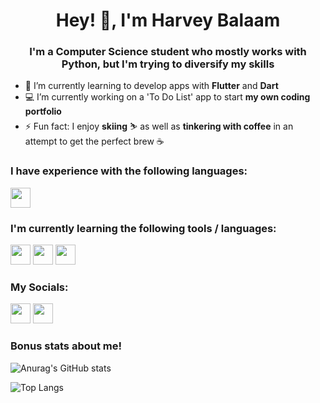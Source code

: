 <h1 align="center"> Hey! 👋, I'm Harvey Balaam</h1>

<h3 align="center">I'm a Computer Science student who mostly works with Python, but I'm trying to diversify my skills</h3>

- 🌱 I’m currently learning to develop apps with **Flutter** and **Dart**
- 💻 I’m currently working on a 'To Do List' app to start **my own coding portfolio**
- ⚡ Fun fact: I enjoy **skiing** ⛷️ as well as **tinkering with coffee** in an attempt to get the perfect brew ☕

<h3>I have experience with the following languages:</h3>

<img src="https://upload.wikimedia.org/wikipedia/commons/thumb/c/c3/Python-logo-notext.svg/768px-Python-logo-notext.svg.png" width="32" height="32"/> 

<h3>I'm currently learning the following tools / languages:</h3>

<img src="https://cdn.worldvectorlogo.com/logos/flutter-logo.svg" width="32" height="32"/> <img src="https://open-vsx.org/api/Dart-Code/dart-code/3.22.0/file/dart.png" width="32" height="32"/> <img src="https://user-images.githubusercontent.com/64809348/119715634-201d6c80-be5c-11eb-9d25-db5341a3d8b9.png" width="32" height="32"/>

<h3>My Socials:</h3>

<a href="https://twitter.com/HarvBalaam"><img src="https://cdn4.iconfinder.com/data/icons/social-media-icons-the-circle-set/48/twitter_circle-512.png" width="32" height="32"/></a> <a href="https://www.linkedin.com/in/harvey-balaam/"><img src="https://cdn4.iconfinder.com/data/icons/social-messaging-ui-color-shapes-2-free/128/social-linkedin-circle-512.png" width="32" height="32"/></a>

<h3>Bonus stats about me!</h3>

![Anurag's GitHub stats](https://github-readme-stats.vercel.app/api?username=harv-bala&show_icons=true&theme=onedark)

![Top Langs](https://github-readme-stats.vercel.app/api/top-langs/?username=harv-bala&layout=compact&theme=onedark)
